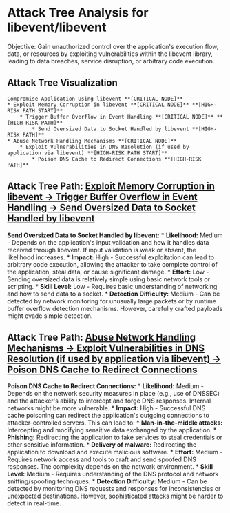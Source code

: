 # Attack Tree Analysis for libevent/libevent

Objective: Gain unauthorized control over the application's execution flow, data, or resources by exploiting vulnerabilities within the libevent library, leading to data breaches, service disruption, or arbitrary code execution.

## Attack Tree Visualization

```
Compromise Application Using libevent **[CRITICAL NODE]**
* Exploit Memory Corruption in libevent **[CRITICAL NODE]** **[HIGH-RISK PATH START]**
    * Trigger Buffer Overflow in Event Handling **[CRITICAL NODE]** **[HIGH-RISK PATH]**
        * Send Oversized Data to Socket Handled by libevent **[HIGH-RISK PATH]**
* Abuse Network Handling Mechanisms **[CRITICAL NODE]**
    * Exploit Vulnerabilities in DNS Resolution (if used by application via libevent) **[HIGH-RISK PATH START]**
        * Poison DNS Cache to Redirect Connections **[HIGH-RISK PATH]**
```


## Attack Tree Path: [Exploit Memory Corruption in libevent -> Trigger Buffer Overflow in Event Handling -> Send Oversized Data to Socket Handled by libevent](./attack_tree_paths/exploit_memory_corruption_in_libevent_-_trigger_buffer_overflow_in_event_handling_-_send_oversized_d_331f1c32.md)

**Send Oversized Data to Socket Handled by libevent:**
        * **Likelihood:** Medium - Depends on the application's input validation and how it handles data received through libevent. If input validation is weak or absent, the likelihood increases.
        * **Impact:** High - Successful exploitation can lead to arbitrary code execution, allowing the attacker to take complete control of the application, steal data, or cause significant damage.
        * **Effort:** Low - Sending oversized data is relatively simple using basic network tools or scripting.
        * **Skill Level:** Low - Requires basic understanding of networking and how to send data to a socket.
        * **Detection Difficulty:** Medium - Can be detected by network monitoring for unusually large packets or by runtime buffer overflow detection mechanisms. However, carefully crafted payloads might evade simple detection.

## Attack Tree Path: [Abuse Network Handling Mechanisms -> Exploit Vulnerabilities in DNS Resolution (if used by application via libevent) -> Poison DNS Cache to Redirect Connections](./attack_tree_paths/abuse_network_handling_mechanisms_-_exploit_vulnerabilities_in_dns_resolution__if_used_by_applicatio_cc331ad4.md)

**Poison DNS Cache to Redirect Connections:**
        * **Likelihood:** Medium - Depends on the network security measures in place (e.g., use of DNSSEC) and the attacker's ability to intercept and forge DNS responses. Internal networks might be more vulnerable.
        * **Impact:** High - Successful DNS cache poisoning can redirect the application's outgoing connections to attacker-controlled servers. This can lead to:
            * **Man-in-the-middle attacks:** Intercepting and modifying sensitive data exchanged by the application.
            * **Phishing:** Redirecting the application to fake services to steal credentials or other sensitive information.
            * **Delivery of malware:** Redirecting the application to download and execute malicious software.
        * **Effort:** Medium - Requires network access and tools to craft and send spoofed DNS responses. The complexity depends on the network environment.
        * **Skill Level:** Medium - Requires understanding of the DNS protocol and network sniffing/spoofing techniques.
        * **Detection Difficulty:** Medium - Can be detected by monitoring DNS requests and responses for inconsistencies or unexpected destinations. However, sophisticated attacks might be harder to detect in real-time.

